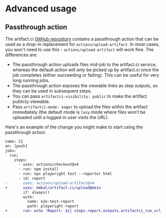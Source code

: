 # Advanced usage

## Passthrough action

The artifact.ci [GitHub repository](https://github.com/mmkal/artifact.ci) contains a passthrough action that can be used as a drop-in replacement for `actions/upload-artifact`. In most cases, you won't need to use this - `actions/upload-artifact` will work fine. The differences are:

- The passthrough action uploads files mid-job to the artifact.ci service, whereas the default action will only be picked up by artifact.ci once the job completes (either succeeding or failing). This can be useful for very long running jobs.
- The passthrough action exposes the viewable links as step outputs, so they can be used in subsequent steps.
- You can pass `artifactci-visibility: public` to make the artifact publicly-viewable.
- Pass `artifactci-mode: eager` to upload the files within the artifact immediately (the default mode is `lazy` mode where files won't be uploaded until a logged-in user visits the URL).

Here's an example of the change you might make to start using the passthrough action:

```diff
name: CI
on: [push]
jobs:
  run:
    steps:
      - uses: actions/checkout@v4
      - run: npm install
      - run: npx playwright test --reporter html
      - id: report
-       uses: actions/upload-artifact@v4
+       uses: mmkal/artifact.ci/upload@main
        if: always()
        with:
          name: e2e-test-report
          path: playwright-report
+       run: echo 'Report: ${{ steps.report.outputs.artifactci_run_url }}' >> $GITHUB_OUTPUT
```
